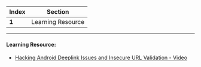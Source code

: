 Index | Section
---   | ---
**1** | Learning Resource

---

#### Learning Resource:

* [Hacking Android Deeplink Issues and Insecure URL Validation - Video](https://www.youtube.com/watch?v=jn2qkLH_wjU&list=PLGJe0xGh7cH2lszCZ7qwsqouEK23XCMGp&index=7)
